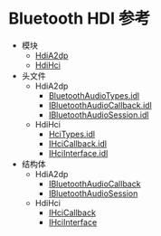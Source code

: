 # Bluetooth HDI 参考

- 模块
    - [HdiA2dp](_hdi_a2dp.md)
    - [HdiHci](_hdi_hci.md)
- 头文件
    - HdiA2dp
        - [BluetoothAudioTypes.idl](_bluetooth_audio_types_8idl.md)
        - [IBluetoothAudioCallback.idl](_i_bluetooth_audio_callback_8idl.md)
        - [IBluetoothAudioSession.idl](_i_bluetooth_audio_session_8idl.md)
    - HdiHci
        - [HciTypes.idl](_hci_types_8idl.md)
        - [IHciCallback.idl](_i_hci_callback_8idl.md)
        - [IHciInterface.idl](_i_hci_interface_8idl.md)
- 结构体
    - HdiA2dp
        - [IBluetoothAudioCallback](interface_i_bluetooth_audio_callback.md)
        - [IBluetoothAudioSession](interface_i_bluetooth_audio_session.md)
    - HdiHci
        - [IHciCallback](interface_i_hci_callback.md)
        - [IHciInterface](interface_i_hci_interface.md)
